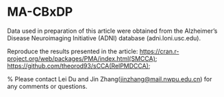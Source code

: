 # MA-CBxDP
Data used in preparation of this article were obtained from the Alzheimer’s
Disease Neuroimaging Initiative (ADNI) database (adni.loni.usc.edu).

Reproduce the results presented in the article:
https://cran.r-project.org/web/packages/PMA/index.html(SMCCA);
https://github.com/theorod93/sCCA(RelPMDCCA);

% Please contact Lei Du and Jin Zhang(jinzhang@mail.nwpu.edu.cn) for any comments or questions.
